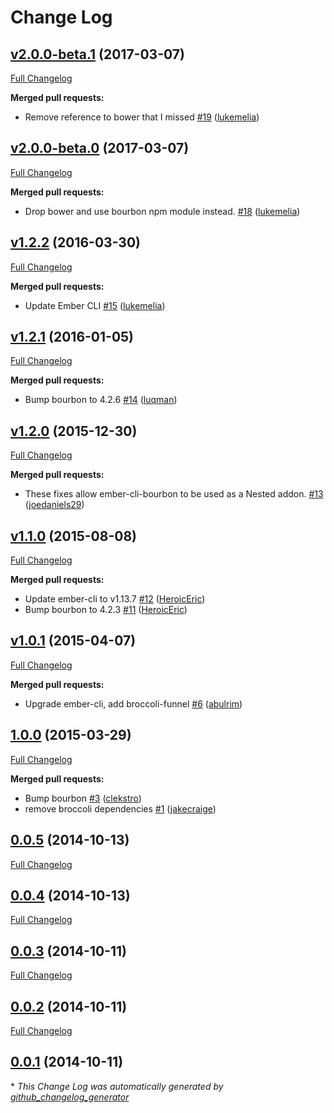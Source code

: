 # Change Log

## [v2.0.0-beta.1](https://github.com/yapplabs/ember-cli-bourbon/tree/v2.0.0-beta.1) (2017-03-07)
[Full Changelog](https://github.com/yapplabs/ember-cli-bourbon/compare/v2.0.0-beta.0...v2.0.0-beta.1)

**Merged pull requests:**

- Remove reference to bower that I missed [\#19](https://github.com/yapplabs/ember-cli-bourbon/pull/19) ([lukemelia](https://github.com/lukemelia))

## [v2.0.0-beta.0](https://github.com/yapplabs/ember-cli-bourbon/tree/v2.0.0-beta.0) (2017-03-07)
[Full Changelog](https://github.com/yapplabs/ember-cli-bourbon/compare/v1.2.2...v2.0.0-beta.0)

**Merged pull requests:**

- Drop bower and use bourbon npm module instead. [\#18](https://github.com/yapplabs/ember-cli-bourbon/pull/18) ([lukemelia](https://github.com/lukemelia))

## [v1.2.2](https://github.com/yapplabs/ember-cli-bourbon/tree/v1.2.2) (2016-03-30)
[Full Changelog](https://github.com/yapplabs/ember-cli-bourbon/compare/v1.2.1...v1.2.2)

**Merged pull requests:**

- Update Ember CLI [\#15](https://github.com/yapplabs/ember-cli-bourbon/pull/15) ([lukemelia](https://github.com/lukemelia))

## [v1.2.1](https://github.com/yapplabs/ember-cli-bourbon/tree/v1.2.1) (2016-01-05)
[Full Changelog](https://github.com/yapplabs/ember-cli-bourbon/compare/v1.2.0...v1.2.1)

**Merged pull requests:**

- Bump bourbon to 4.2.6 [\#14](https://github.com/yapplabs/ember-cli-bourbon/pull/14) ([luqman](https://github.com/luqman))

## [v1.2.0](https://github.com/yapplabs/ember-cli-bourbon/tree/v1.2.0) (2015-12-30)
[Full Changelog](https://github.com/yapplabs/ember-cli-bourbon/compare/v1.1.0...v1.2.0)

**Merged pull requests:**

- These fixes allow ember-cli-bourbon to be used as a Nested addon. [\#13](https://github.com/yapplabs/ember-cli-bourbon/pull/13) ([joedaniels29](https://github.com/joedaniels29))

## [v1.1.0](https://github.com/yapplabs/ember-cli-bourbon/tree/v1.1.0) (2015-08-08)
[Full Changelog](https://github.com/yapplabs/ember-cli-bourbon/compare/v1.0.1...v1.1.0)

**Merged pull requests:**

- Update ember-cli to v1.13.7 [\#12](https://github.com/yapplabs/ember-cli-bourbon/pull/12) ([HeroicEric](https://github.com/HeroicEric))
- Bump bourbon to 4.2.3 [\#11](https://github.com/yapplabs/ember-cli-bourbon/pull/11) ([HeroicEric](https://github.com/HeroicEric))

## [v1.0.1](https://github.com/yapplabs/ember-cli-bourbon/tree/v1.0.1) (2015-04-07)
[Full Changelog](https://github.com/yapplabs/ember-cli-bourbon/compare/1.0.0...v1.0.1)

**Merged pull requests:**

- Upgrade ember-cli, add broccoli-funnel [\#6](https://github.com/yapplabs/ember-cli-bourbon/pull/6) ([abulrim](https://github.com/abulrim))

## [1.0.0](https://github.com/yapplabs/ember-cli-bourbon/tree/1.0.0) (2015-03-29)
[Full Changelog](https://github.com/yapplabs/ember-cli-bourbon/compare/0.0.5...1.0.0)

**Merged pull requests:**

- Bump bourbon [\#3](https://github.com/yapplabs/ember-cli-bourbon/pull/3) ([clekstro](https://github.com/clekstro))
- remove broccoli dependencies [\#1](https://github.com/yapplabs/ember-cli-bourbon/pull/1) ([jakecraige](https://github.com/jakecraige))

## [0.0.5](https://github.com/yapplabs/ember-cli-bourbon/tree/0.0.5) (2014-10-13)
[Full Changelog](https://github.com/yapplabs/ember-cli-bourbon/compare/0.0.4...0.0.5)

## [0.0.4](https://github.com/yapplabs/ember-cli-bourbon/tree/0.0.4) (2014-10-13)
[Full Changelog](https://github.com/yapplabs/ember-cli-bourbon/compare/0.0.3...0.0.4)

## [0.0.3](https://github.com/yapplabs/ember-cli-bourbon/tree/0.0.3) (2014-10-11)
[Full Changelog](https://github.com/yapplabs/ember-cli-bourbon/compare/0.0.2...0.0.3)

## [0.0.2](https://github.com/yapplabs/ember-cli-bourbon/tree/0.0.2) (2014-10-11)
[Full Changelog](https://github.com/yapplabs/ember-cli-bourbon/compare/0.0.1...0.0.2)

## [0.0.1](https://github.com/yapplabs/ember-cli-bourbon/tree/0.0.1) (2014-10-11)


\* *This Change Log was automatically generated by [github_changelog_generator](https://github.com/skywinder/Github-Changelog-Generator)*